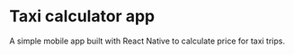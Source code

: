 # Taxi calculator app
A simple mobile app built with React Native to calculate price for taxi trips.
